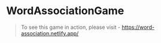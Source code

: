 # WordAssociationGame

> To see this game in action, please visit - https://word-association.netlify.app/

